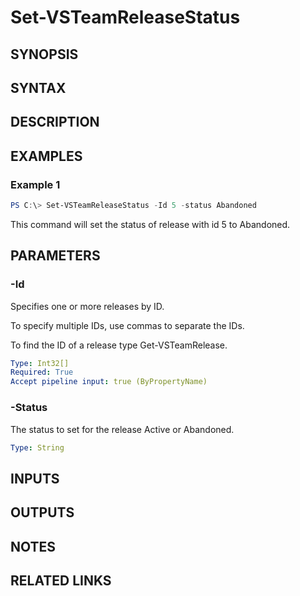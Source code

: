 <!-- #include "./common/header.md" -->

# Set-VSTeamReleaseStatus

## SYNOPSIS

<!-- #include "./synopsis/Set-VSTeamReleaseStatus.md" -->

## SYNTAX

## DESCRIPTION

<!-- #include "./synopsis/Set-VSTeamReleaseStatus.md" -->

## EXAMPLES

### Example 1

```PowerShell
PS C:\> Set-VSTeamReleaseStatus -Id 5 -status Abandoned
```

This command will set the status of release with id 5 to Abandoned.

## PARAMETERS

<!-- #include "./params/projectName.md" -->

### -Id

Specifies one or more releases by ID.

To specify multiple IDs, use commas to separate the IDs.

To find the ID of a release type Get-VSTeamRelease.

```yaml
Type: Int32[]
Required: True
Accept pipeline input: true (ByPropertyName)
```

### -Status

The status to set for the release Active or Abandoned.

```yaml
Type: String
```

<!-- #include "./params/force.md" -->

## INPUTS

## OUTPUTS

## NOTES

## RELATED LINKS
